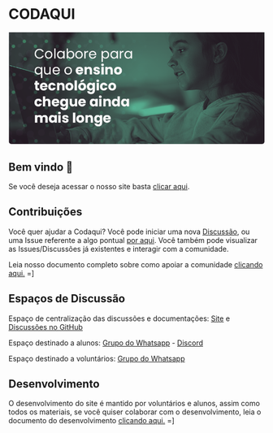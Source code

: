 # CODAQUI

![Imagem do Header](images/header.png)

## Bem vindo 🫶

Se você deseja acessar o nosso site basta [clicar aqui](https://codaqui.dev).

## Contribuições

Você quer ajudar a Codaqui? Você pode iniciar uma nova [Discussão](https://github.com/codaqui/institucional/discussions), ou uma Issue referente a algo pontual [por aqui](https://github.com/codaqui/institucional/issues/new/choose). Você também pode visualizar as Issues/Discussões já existentes e interagir com a comunidade.  

Leia nosso documento completo sobre como apoiar a comunidade [clicando aqui.](https://www.codaqui.dev/quero/apoiar/) =]

## Espaços de Discussão

Espaço de centralização das discussões e documentações: [Site](https://codaqui.dev) e [Discussões no GitHub](https://github.com/codaqui/institucional/discussions)

Espaço destinado a alunos: [Grupo do Whatsapp](https://chat.whatsapp.com/FzzievCNiFL1TZrbknUQyV) - [Discord](https://discord.gg/xuTtxqCPpz
)

Espaço destinado a voluntários: [Grupo do Whatsapp](https://chat.whatsapp.com/FHFUdKkEUHQ5jEHgRh5ATr)

## Desenvolvimento

O desenvolvimento do site é mantido por voluntários e alunos, assim como todos os materiais, se você quiser colaborar com o desenvolvimento, leia o documento do desenvolvimento [clicando aqui.](DEVELOPMENT.md) =] 
